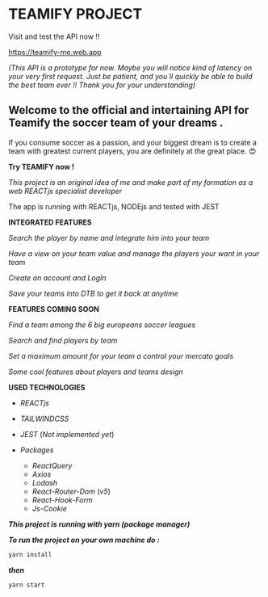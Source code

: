 # TEAMIFY PROJECT

Visit and test the API now !!

https://teamify-me.web.app

_(This API is a prototype for now. Maybe you will notice kind of latency on your very first request. Just be patient, and you`ll quickly be able to build the best team ever !! Thank you for your understanding)_

## Welcome to the official and intertaining API for Teamify the soccer team of your dreams .

If you consume soccer as a passion, and your biggest dream is to create a team with greatest current players, you are definitely at the great place. 😍

**Try TEAMIFY now !**

_This project is an original idea of me and make part of my formation as a web REACTjs specialist developer_

The app is running with REACTjs, NODEjs and tested with JEST

**INTEGRATED FEATURES**

_Search the player by name and integrate him into your team_

_Have a view on your team value and manage the players your want in your team_

_Create an account and LogIn_

_Save your teams into DTB to get it back at anytime_

**FEATURES COMING SOON**

_Find a team among the 6 big europeans soccer leagues_

_Search and find players by team_

_Set a maximum amount for your team a control your mercato goals_

_Some cool features about players and teams design_

**USED TECHNOLOGIES**

- _REACTjs_

- _TAILWINDCSS_

- _JEST_ (_Not implemented yet_)

- _Packages_

  - _ReactQuery_
  - _Axios_
  - _Lodash_
  - _React-Router-Dom_ (_v5_)
  - _React-Hook-Form_
  - _Js-Cookie_

**_This project is running with yarn (package manager)_**

**_To run the project on your own machine do :_**

```javascript
yarn install
```

**_then_**

```javascript
yarn start
```
